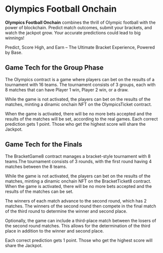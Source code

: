 # Olympics Football Onchain

**Olympics Football Onchain** combines the thrill of Olympic football with the power of blockchain. Predict match outcomes, submit your brackets, and watch the jackpot grow. Your accurate predictions could lead to big winnings!

Predict, Score High, and Earn – The Ultimate Bracket Experience, Powered by Base.

## Game Tech for the Group Phase

The Olympics contract is a game where players can bet on the results of a tournament with 16 teams. The tournament consists of 3 groups, each with 8 matches that can have Player 1 win, Player 2 win, or a draw.

While the game is not activated, the players can bet on the results of the matches, minting a dinamic onchain NFT on the OlympicsTicket contract.

When the game is activated, there will be no more bets accepted and the results of the matches will be set, according to the real games. Each correct prediction gets 1 point. Those who get the highest score will share the Jackpot.

## Game Tech for the Finals

The BracketGame8 contract manages a bracket-style tournament with 8 teams.The tournament consists of 3 rounds, with the first round having 4 matches between the 8 teams.

While the game is not activated, the players can bet on the results of the matches, minting a dinamic onchain NFT on the BracketTicket8 contract. When the game is activated, there will be no more bets accepted and the results of the matches can be set.

The winners of each match advance to the second round, which has 2 matches. The winners of the second round then compete in the final match of the third round to determine the winner and second place.

Optionally, the game can include a third-place match between the losers of the second round matches. This allows for the determination of the third place in addition to the winner and second place.

Each correct prediction gets 1 point. Those who get the highest score will share the Jackpot.